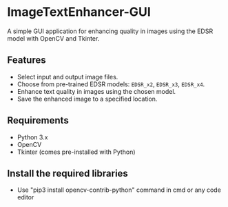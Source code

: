 # ImageTextEnhancer-GUI

A simple GUI application for enhancing quality in images using the EDSR model with OpenCV and Tkinter.

## Features

- Select input and output image files.
- Choose from pre-trained EDSR models: `EDSR_x2`, `EDSR_x3`, `EDSR_x4`.
- Enhance text quality in images using the chosen model.
- Save the enhanced image to a specified location.

## Requirements

- Python 3.x
- OpenCV
- Tkinter (comes pre-installed with Python)

## Install the required libraries

- Use "pip3 install opencv-contrib-python" command in cmd or any code editor


 

